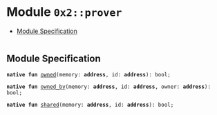 
<a name="0x2_prover"></a>

# Module `0x2::prover`



-  [Module Specification](#@Module_Specification_0)


<pre><code></code></pre>



<a name="@Module_Specification_0"></a>

## Module Specification



<a name="0x2_prover_owned"></a>


<pre><code><b>native</b> <b>fun</b> <a href="prover.md#0x2_prover_owned">owned</a>(memory: <b>address</b>, id: <b>address</b>): bool;
</code></pre>




<a name="0x2_prover_owned_by"></a>


<pre><code><b>native</b> <b>fun</b> <a href="prover.md#0x2_prover_owned_by">owned_by</a>(memory: <b>address</b>, id: <b>address</b>, owner: <b>address</b>): bool;
</code></pre>




<a name="0x2_prover_shared"></a>


<pre><code><b>native</b> <b>fun</b> <a href="prover.md#0x2_prover_shared">shared</a>(memory: <b>address</b>, id: <b>address</b>): bool;
</code></pre>
